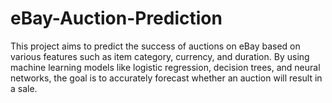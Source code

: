 # eBay-Auction-Prediction
This project aims to predict the success of auctions on eBay based on various features such as item category, currency, and duration. By using machine learning models like logistic regression, decision trees, and neural networks, the goal is to accurately forecast whether an auction will result in a sale.
